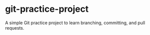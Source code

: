 # git-practice-project
A simple Git practice project to learn branching, committing, and pull requests.
